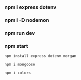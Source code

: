 ### npm i express dotenv

### npm i -D nodemon

### npm run dev

### npm start

`npm install express dotenv morgan`

`npm i mongoose`

`npm i colors`

``` npm i slugify